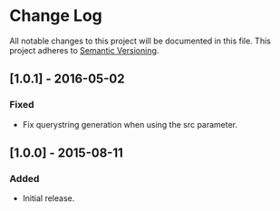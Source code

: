 # Change Log
All notable changes to this project will be documented in this file.
This project adheres to [Semantic Versioning](http://semver.org/).

## [1.0.1] - 2016-05-02
### Fixed
- Fix querystring generation when using the src parameter.

## [1.0.0] - 2015-08-11
### Added
- Initial release.
